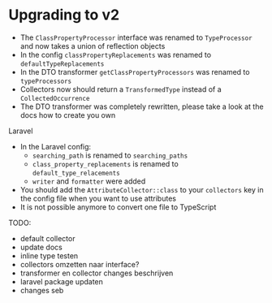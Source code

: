 # Upgrading to v2

- The `ClassPropertyProcessor` interface was renamed to `TypeProcessor` and now takes a union of reflection objects
- In the config `classPropertyReplacements` was renamed to `defaultTypeReplacements`
- In the DTO transformer `getClassPropertyProcessors` was renamed to `typeProcessors`
- Collectors now should return a `TransformedType` instead of a `CollectedOccurrence`
- The DTO transformer was completely rewritten, please take a look at the docs how to create you own

Laravel
- In the Laravel config:
    - `searching_path` is renamed to `searching_paths`
    -  `class_property_replacements` is renamed to `default_type_relacements`
    -  `writer` and `formatter` were added 
- You should add the `AttributeCollector::class` to your `collectors` key in the config file when you want to use attributes
- It is not possible anymore to convert one file to TypeScript

TODO:
- default collector
- update docs
- inline type testen
- collectors omzetten naar interface?
- transformer en collector changes beschrijven
- laravel package updaten
- changes seb
